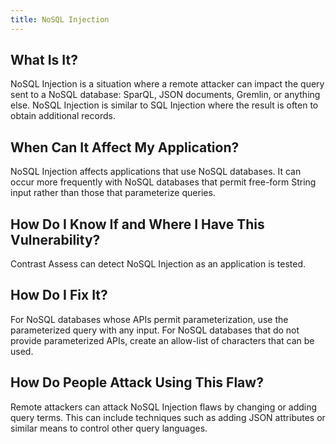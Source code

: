 ```yaml
---
title: NoSQL Injection
---
```


## What Is It?
NoSQL Injection is a situation where a remote attacker can impact the query sent to a NoSQL database: SparQL, JSON documents, Gremlin, or anything else.
NoSQL Injection is similar to SQL Injection where the result is often to obtain additional records.

## When Can It Affect My Application?

NoSQL Injection affects applications that use NoSQL databases. It can occur more frequently with NoSQL databases that permit free-form String input rather than those that parameterize queries.

## How Do I Know If and Where I Have This Vulnerability?

Contrast Assess can detect NoSQL Injection as an application is tested.

## How Do I Fix It?

For NoSQL databases whose APIs permit parameterization, use the parameterized query with any input.
For NoSQL databases that do not provide parameterized APIs, create an allow-list of characters that can be used.

## How Do People Attack Using This Flaw?

Remote attackers can attack NoSQL Injection flaws by changing or adding query terms.
This can include techniques such as adding JSON attributes or similar means to control other query languages.